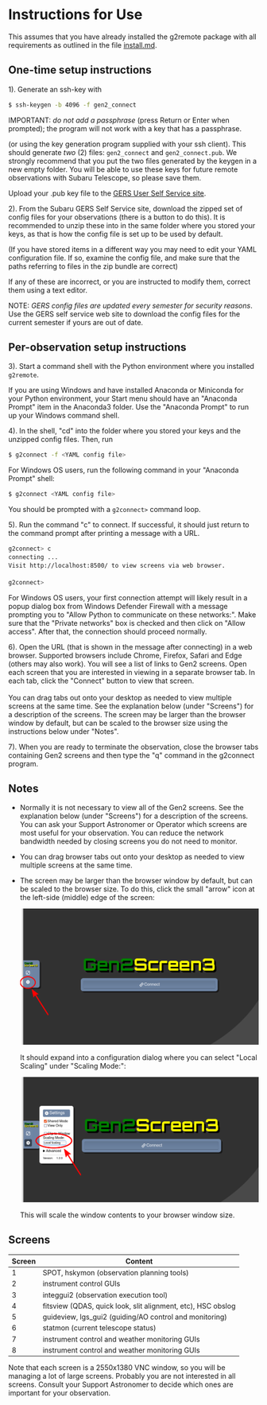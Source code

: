 # Instructions for Use

This assumes that you have already installed the g2remote package with
all requirements as outlined in the file [install.md](https://github.com/naojsoft/g2remote/blob/master/doc/install.md).

## One-time setup instructions

1). Generate an ssh-key with

```bash
$ ssh-keygen -b 4096 -f gen2_connect
```

IMPORTANT: *do not add a passphrase* (press Return or Enter when prompted);
the program will not work with a key that has a passphrase.
      
(or using the key generation program supplied with your ssh client).
This should generate *two* (2) files: `gen2_connect` and `gen2_connect.pub`. 
We strongly recommend that you put the two files generated by the keygen
in a new empty folder.  You will be able to use these keys for future
remote observations with Subaru Telescope, so please save them.
    
Upload your .pub key file to the [GERS User Self Service site](https://hscq.naoj.hawaii.edu/guser/login). 

2). From the Subaru GERS Self Service site, download the zipped set of
config files for your observations (there is a button to do this).
It is recommended to unzip these into in the same folder where you stored
your keys, as that is how the config file is set up to be used by default.

(If you have stored items in a different way you may need to edit your
YAML configuration file.  If so, examine the config file, and make
sure that the paths referring to files in the zip bundle are correct)  
      
If any of these are incorrect, or you are instructed to modify them,
correct them using a text editor.

NOTE: *GERS config files are updated every semester for security reasons*.
Use the GERS self service web site to download the config files for the
current semester if yours are out of date.

## Per-observation setup instructions

3). Start a command shell with the Python environment where you installed
    `g2remote`.

If you are using Windows and have installed Anaconda or Miniconda
for your Python environment, your Start menu should have an
"Anaconda Prompt" item in the Anaconda3 folder. Use the "Anaconda Prompt"
to run up your Windows command shell.

4). In the shell, "cd" into the folder where you stored your keys and the
unzipped config files.  Then, run 

```bash
$ g2connect -f <YAML config file>
```

For Windows OS users, run the following command in your "Anaconda Prompt" shell:

```bash
$ g2connect <YAML config file>
```

You should be prompted with a `g2connect>` command loop.

5). Run the command "c" to connect.  If successful, it should just return
    to the command prompt after printing a message with a URL.

```bash
g2connect> c
connecting ...
Visit http://localhost:8500/ to view screens via web browser.

g2connect> 
```

For Windows OS users, your first connection attempt will likely result in a
popup dialog box from Windows Defender Firewall with a message prompting you
to "Allow Python to communicate on these networks:". Make sure that the
"Private networks" box is checked and then click on "Allow access".
After that, the connection should proceed normally.

6). Open the URL (that is shown in the message after connecting) in a web
    browser.  Supported browsers include Chrome, Firefox, Safari and Edge
    (others may also work).  You will see a list of links to Gen2 screens.
    Open each screen that you are interested in viewing in a separate
    browser tab.  In each tab, click the "Connect" button to view that
    screen.\
    \
    You can drag tabs out onto your desktop as needed to view multiple
    screens at the same time.  See the explanation below (under "Screens")
    for a description of the screens.  The screen may be larger than the
    browser window by default, but can be scaled to the browser size using
    the instructions below under "Notes".
    
7). When you are ready to terminate the observation, close the browser tabs
    containing Gen2 screens and then type the "q" command in the g2connect
    program.

## Notes

* Normally it is not necessary to view all of the Gen2 screens.  See the
  explanation below (under "Screens") for a description of the screens.
  You can ask your Support Astronomer or Operator which screens are most
  useful for your observation.  You can reduce the network bandwidth needed
  by closing screens you do not need to monitor.
  
* You can drag browser tabs out onto your desktop as needed to view multiple
  screens at the same time. 

* The screen may be larger than the browser window by default, but can be
  scaled to the browser size.  To do this, click the small "arrow" icon at
  the left-side (middle) edge of the screen:

  ![Settings](./g2r_noVNC_ex1.png)
  
  It should expand into a configuration dialog where you can select
  "Local Scaling" under "Scaling Mode:":

  ![Settings](./g2r_noVNC_ex2.png)

  This will scale the window contents to your browser window size.

## Screens

| Screen | Content |
| ------ | ------- |
| 1      | SPOT, hskymon (observation planning tools) |
| 2      | instrument control GUIs |
| 3      | integgui2 (observation execution tool) |
| 4      | fitsview (QDAS, quick look, slit alignment, etc), HSC obslog |
| 5      | guideview, lgs_gui2 (guiding/AO control and monitoring) |
| 6      | statmon (current telescope status) |
| 7      | instrument control and weather monitoring GUIs |
| 8      | instrument control and weather monitoring GUIs |

Note that each screen is a 2550x1380 VNC window, so you will be managing a
lot of large screens. Probably you are not interested in all screens.
Consult your Support Astronomer to decide which ones are important for
your observation.

